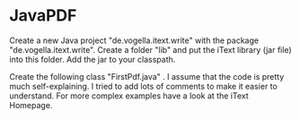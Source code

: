 # JavaPDF

Create a new Java project "de.vogella.itext.write" with the package "de.vogella.itext.write". Create a folder "lib" and put the iText library (jar file) into this folder. Add the jar to your classpath.

Create the following class "FirstPdf.java" . I assume that the code is pretty much self-explaining. I tried to add lots of comments to make it easier to understand. For more complex examples have a look at the iText Homepage.
